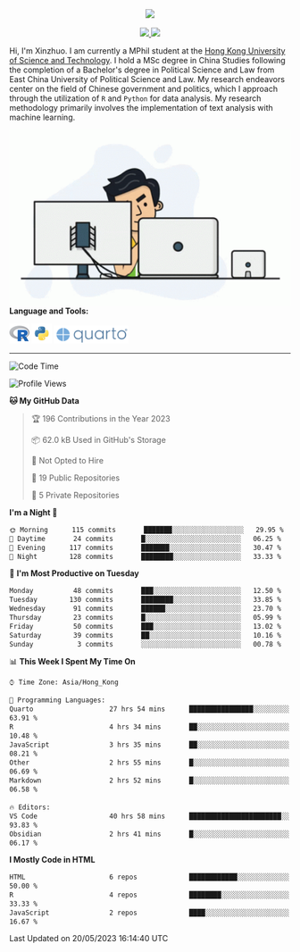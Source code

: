 <div align='center'>
<img src='https://readme-typing-svg.herokuapp.com?font=ubuntu&color=4d3900&center=true&lines=HKUST+Mphil+in+SOSC;Focus+on+China;Code+for+PoliSci'/>
</div>

<p align='center'>
 <a href='https://www.linkedin.com/in/xinzhuo-huang-5161011ba/' target='_blank'>
        <img src='https://img.shields.io/badge/linkedin%20-%230077B5.svg?&style=for-the-badge&logo=linkedin&logoColor=white'/>
    </a>
 <a href='https://twitter.com/HsinchoH' target='_blank'>
        <img src='https://img.shields.io/badge/Twitter-1DA1F2?style=for-the-badge&logo=twitter&logoColor=white'/>
    </a>
    </p>
    
Hi, I'm Xinzhuo. I am currently a MPhil student at the [Hong Kong University of Science and Technology](https://sosc.hkust.edu.hk/node/613). I hold a MSc degree in China Studies following the completion of a Bachelor's degree in Political Science and Law from East China University of Political Science and Law. My research endeavors center on the field of Chinese government and politics, which I approach through the utilization of `R` and `Python` for data analysis. My research methodology primarily involves the implementation of text analysis with machine learning.




<img align='right' src="https://github.com/xinzhuohkust/xinzhuohkust/blob/main/programmer.gif" width="590">



**Language and Tools:**  

<code><img height="36" src="https://raw.githubusercontent.com/github/explore/80688e429a7d4ef2fca1e82350fe8e3517d3494d/topics/r/r.png"></code>
<code><img height="36" src="https://raw.githubusercontent.com/github/explore/80688e429a7d4ef2fca1e82350fe8e3517d3494d/topics/python/python.png"></code>
<code><img height="32" src="https://github.com/quarto-dev/quarto-r/blob/main/man/figures/quarto.png"></code>

---
<!--START_SECTION:waka-->
![Code Time](http://img.shields.io/badge/Code%20Time-517%20hrs%205%20mins-blue)

![Profile Views](http://img.shields.io/badge/Profile%20Views-113-blue)

**🐱 My GitHub Data** 

> 🏆 196 Contributions in the Year 2023
 > 
> 📦 62.0 kB Used in GitHub's Storage 
 > 
> 🚫 Not Opted to Hire
 > 
> 📜 19 Public Repositories 
 > 
> 🔑 5 Private Repositories  
 > 
**I'm a Night 🦉** 

```text
🌞 Morning      115 commits       ███████░░░░░░░░░░░░░░░░░░   29.95 % 
🌆 Daytime       24 commits       █░░░░░░░░░░░░░░░░░░░░░░░░   06.25 % 
🌃 Evening      117 commits       ███████░░░░░░░░░░░░░░░░░░   30.47 % 
🌙 Night        128 commits       ████████░░░░░░░░░░░░░░░░░   33.33 % 

```
📅 **I'm Most Productive on Tuesday** 

```text
Monday          48 commits       ███░░░░░░░░░░░░░░░░░░░░░░   12.50 % 
Tuesday        130 commits       ████████░░░░░░░░░░░░░░░░░   33.85 % 
Wednesday       91 commits       ██████░░░░░░░░░░░░░░░░░░░   23.70 % 
Thursday        23 commits       █░░░░░░░░░░░░░░░░░░░░░░░░   05.99 % 
Friday          50 commits       ███░░░░░░░░░░░░░░░░░░░░░░   13.02 % 
Saturday        39 commits       ██░░░░░░░░░░░░░░░░░░░░░░░   10.16 % 
Sunday           3 commits       ░░░░░░░░░░░░░░░░░░░░░░░░░   00.78 % 

```


📊 **This Week I Spent My Time On** 

```text
⌚︎ Time Zone: Asia/Hong_Kong

💬 Programming Languages: 
Quarto                   27 hrs 54 mins      ████████████████░░░░░░░░░   63.91 % 
R                        4 hrs 34 mins       ██░░░░░░░░░░░░░░░░░░░░░░░   10.48 % 
JavaScript               3 hrs 35 mins       ██░░░░░░░░░░░░░░░░░░░░░░░   08.21 % 
Other                    2 hrs 55 mins       █░░░░░░░░░░░░░░░░░░░░░░░░   06.69 % 
Markdown                 2 hrs 52 mins       █░░░░░░░░░░░░░░░░░░░░░░░░   06.58 % 

🔥 Editors: 
VS Code                  40 hrs 58 mins      ███████████████████████░░   93.83 % 
Obsidian                 2 hrs 41 mins       █░░░░░░░░░░░░░░░░░░░░░░░░   06.17 % 

```

**I Mostly Code in HTML** 

```text
HTML                     6 repos             ████████████░░░░░░░░░░░░░   50.00 % 
R                        4 repos             ████████░░░░░░░░░░░░░░░░░   33.33 % 
JavaScript               2 repos             ████░░░░░░░░░░░░░░░░░░░░░   16.67 % 

```



 Last Updated on 20/05/2023 16:14:40 UTC
<!--END_SECTION:waka-->
    
    
    
    
    
    
    
    
